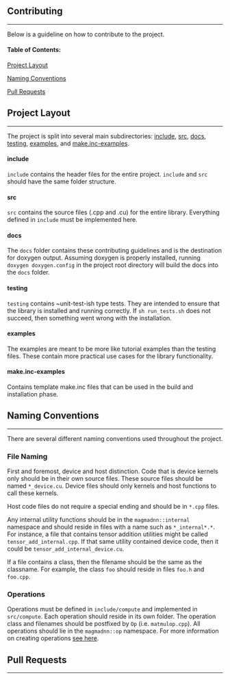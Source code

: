 ## Contributing
------------------
Below is a guideline on how to contribute to the project.
#### Table of Contents:
[Project Layout](#project-layout)

[Naming Conventions](#naming-conventions)

[Pull Requests](#pull-requests)


## Project Layout
-----------------
The project is split into several main subdirectories: [include](#include), [src](#src), [docs](#docs), [testing](#testing), [examples](#examples), and [make.inc-examples](#make.inc-examples).

#### include
`include` contains the header files for the entire project. `include` and `src` should have the same folder structure.
#### src
`src` contains the source files (.cpp and .cu) for the entire library. Everything defined in `include` must be implemented here.
#### docs
The `docs` folder contains these contributing guidelines and is the destination for doxygen output. Assuming doxygen is properly installed, running `doxygen doxygen.config` in the project root directory will build the docs into the `docs` folder.
#### testing
`testing` contains ~unit-test-ish type tests. They are intended to ensure that the library is installed and running correctly. If `sh run_tests.sh` does not succeed, then something went wrong with the installation.
#### examples
The examples are meant to be more like tutorial examples than the testing files. These contain more practical use cases for the library functionality.
#### make.inc-examples
Contains template make.inc files that can be used in the build and installation phase.

## Naming Conventions
---------------------
There are several different naming conventions used throughout the project. 

### File Naming
First and foremost, device and host distinction. Code that is device kernels only should be in their own source files. These source files should be named `*_device.cu`. Device files should only kernels and host functions to call these kernels.

Host code files do not require a special ending and should be in `*.cpp` files. 

Any internal utility functions should be in the `magmadnn::internal` namespace and should reside in files with a name such as `*_internal*.*`. For instance, a file that contains tensor addition utilities might be called `tensor_add_internal.cpp`. If that same utility contained device code, then it could be `tensor_add_internal_device.cu`. 

If a file contains a class, then the filename should be the same as the classname. For example, the class `foo` should reside in files `foo.h` and `foo.cpp`.

### Operations
Operations must be defined in `include/compute` and implemented in `src/compute`. Each operation should reside in its own folder. The operation class and filenames should be postfixed by `Op` (i.e. `matmulop.cpp`). All operations should lie in the `magmadnn::op` namespace. For more information on creating operations [see here](https://github.com/Dando18/magmadnn/blob/master/include/compute/README.md).

## Pull Requests
----------------
